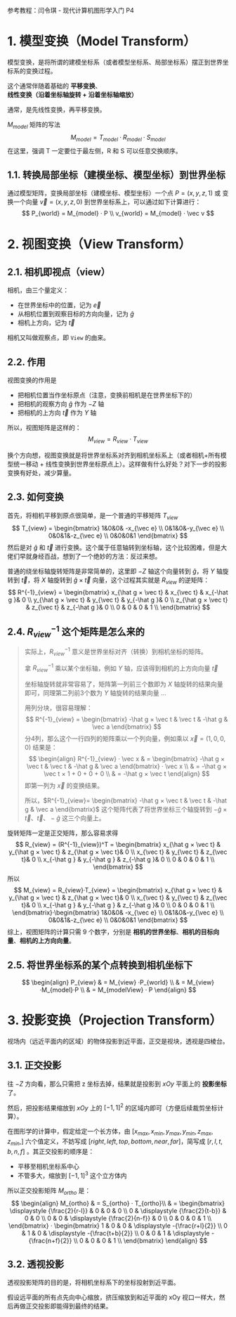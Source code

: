 参考教程：闫令琪 - 现代计算机图形学入门 P4

# 1. 模型变换（Model Transform）

模型变换，是将所谓的建模坐标系（或者模型坐标系、局部坐标系）摆正到世界坐标系的变换过程。

这个通常伴随着基础的 **平移变换**、**线性变换（沿着坐标轴旋转 + 沿着坐标轴缩放）**

通常，是先线性变换，再平移变换。

$M_{model}$ 矩阵的写法
$$
M_{model} = T_{model}·R_{model}·S_{model}
$$
在这里，强调 T 一定要位于最左侧，R 和 S 可以任意交换顺序。

## 1.1. 转换局部坐标（建模坐标、模型坐标）到世界坐标

通过模型矩阵，变换局部坐标（建模坐标、模型坐标）一个点 $P = (x, y, z, 1)$ 或 变换一个向量 $\vec v = (x, y, z, 0)$ 到世界坐标系上，可以通过如下计算进行：
$$
P_{world} = M_{model} · P \\
v_{world} = M_{model} · \vec v
$$

# 2. 视图变换（View Transform）

## 2.1. 相机即视点（view）

相机，由三个量定义：

- 在世界坐标中的位置，记为 $\vec e$
- 从相机位置到观察目标的方向向量，记为 $\hat g$
- 相机上方向，记为 $\vec t$

相机又叫做观察点，即 `View` 的由来。

## 2.2. 作用

视图变换的作用是

- 把相机位置当作坐标原点（注意，变换前相机是在世界坐标下的）
- 把相机的观察方向 $\hat g$ 作为 $-Z$ 轴
- 把相机的上方向 $\vec t$ 作为 $Y$ 轴

所以，视图矩阵是这样的：
$$
M_{view} = R_{view}·T_{view}
$$


换个方向想，视图变换就是将世界坐标系对齐到相机坐标系上（或者相机+所有模型统一移动 + 线性变换到世界坐标原点上）。这样做有什么好处？对下一步的投影变换有好处，减少算量。

## 2.3. 如何变换

首先，将相机平移到原点很简单，是一个普通的平移矩阵 $T_{view}$
$$
T_{view} = \begin{bmatrix} 
1&0&0& -x_{\vec e} \\  
0&1&0&-y_{\vec e} \\  
0&0&1&-z_{\vec e} \\  
0&0&0&1 
\end{bmatrix}
$$
然后是对 $\hat g$ 和 $\vec t$ 进行变换。这个属于任意轴转到坐标轴，这个比较困难，但是大佬们早就身经百战，想到了一个绝妙的方法：反过来想。

普通的绕坐标轴旋转矩阵是非常简单的，这里即 $-Z$ 轴这个向量转到 $\hat g$，将 $Y$ 轴旋转到 $\vec t$，将 $X$ 轴旋转到 $\hat g ×\vec t$ 向量，这个过程其实就是 $R_{view}$ 的逆矩阵：
$$
R^{-1}_{view} = \begin{bmatrix} 
x_{\hat g × \vec t} & x_{\vec t} & x_{-\hat g }& 0 \\
y_{\hat g × \vec t} & y_{\vec t} & y_{-\hat g }& 0 \\
z_{\hat g × \vec t} & z_{\vec t} & z_{-\hat g }& 0 \\
0 & 0 & 0 & 1 \\
\end{bmatrix}
$$

## 2.4. $R^{-1}_{view}$ 这个矩阵是怎么来的

> 实际上，$R^{-1}_{view}$ 意义是世界坐标对齐（转换）到相机坐标的矩阵。
>
> 拿 $R^{-1}_{view}$ 乘以某个坐标轴，例如 $Y$ 轴，应该得到相机的上方向向量 $\vec t$
>
> 坐标轴旋转就非常容易了，矩阵第一列前三个数即为 $X$ 轴旋转的结果向量即可，同理第二列前3个数为 $Y$ 轴旋转的结果向量 …
>
> 用列分块，很容易理解：
> $$
> R^{-1}_{view} = \begin{bmatrix} -\hat g × \vec t & \vec t & -\hat g & \vec a \end{bmatrix}
> $$
> 分4列，那么这个一行四列的矩阵乘以一个列向量，例如乘以 $\vec x = (1,0,0,0)$ 结果是：
> $$
> \begin{align}
> R^{-1}_{view} · \vec x & = \begin{bmatrix} -\hat g × \vec t & \vec t & -\hat g & \vec a \end{bmatrix} · \vec x \\ &  = -\hat g × \vec t × 1 + 0 + 0 + 0 \\ &  =  -\hat g × \vec t
> \end{align}
> $$
> 即第一列为 $\vec x$ 的变换结果。
>
> 所以，$R^{-1}_{view}= \begin{bmatrix} -\hat g × \vec t & \vec t & -\hat g & \vec a \end{bmatrix}$ 这个矩阵代表了将世界坐标三个轴旋转到 $-\hat g × \vec t 、 \vec t、 -\hat g$ 这三个向量上。

旋转矩阵一定是正交矩阵，那么容易求得
$$
R_{view} = (R^{-1}_{view})^T = \begin{bmatrix} 
x_{\hat g × \vec t} & y_{\hat g × \vec t}  & z_{\hat g × \vec t}& 0 \\
x_{\vec t} & y_{\vec t} & z_{\vec t}& 0 \\
x_{-\hat g } & y_{-\hat g } & z_{-\hat g }& 0 \\
0 & 0 & 0 & 1 \\
\end{bmatrix}
$$
所以
$$
M_{view} = R_{view}·T_{view} = \begin{bmatrix} 
x_{\hat g × \vec t} & y_{\hat g × \vec t}  & z_{\hat g × \vec t}& 0 \\
x_{\vec t} & y_{\vec t} & z_{\vec t}& 0 \\
x_{-\hat g } & y_{-\hat g } & z_{-\hat g }& 0 \\
0 & 0 & 0 & 1 \\
\end{bmatrix}·\begin{bmatrix} 
1&0&0& -x_{\vec e} \\  
0&1&0&-y_{\vec e} \\  
0&0&1&-z_{\vec e} \\  
0&0&0&1 
\end{bmatrix}
$$
综上，视图矩阵的计算只需 9 个数字，分别是 **相机的世界坐标**、**相机的目标向量**、**相机的上方向向量**。

## 2.5. 将世界坐标系的某个点转换到相机坐标下

$$
\begin{align}
P_{view} & = M_{view} ·P_{world} \\ 
& = M_{view}·M_{model}·P \\
& = M_{modelView} · P
\end{align}
$$

# 3. 投影变换（Projection Transform）

视场内（远近平面内的区域）的物体投影到近平面，正交是视块，透视是四棱台。

## 3.1. 正交投影

往 $-Z$ 方向看，那么只需把 z 坐标去掉，结果就是投影到 $xOy$ 平面上的 **投影坐标** 了。

然后，把投影结果缩放到 $xOy$ 上的 $[-1, 1]^2$ 的区域内即可（方便后续裁剪坐标计算）。

在图形学的计算中，假定给定一个长方体，由 $[x_{max}, x_{min},y_{max}, y_{min},z_{max}, z_{min},]$ 六个值定义，不妨写成 $[right, left, top, bottom, near, far]$，简写成 $[r, l, t,b,n,f]$ 。其正交投影的顺序是：

- 平移至相机坐标系中心
- 不管多大，缩放到 $[-1,1]^3$ 这个立方体内

所以正交投影矩阵 $M_{ortho}$ 是：
$$
\begin{align}
M_{ortho} & = S_{ortho} · T_{ortho}\\ 
& = \begin{bmatrix} 
\displaystyle {\frac{2}{r-l}} & 0 & 0 & 0 \\
0 & \displaystyle {\frac{2}{t-b}} & 0 & 0 \\
0 & 0 & \displaystyle {\frac{2}{n-f}} & 0 \\
0 & 0 & 0 & 1 \\
\end{bmatrix} · \begin{bmatrix} 
1 & 0 & 0 & \displaystyle -{\frac{r+l}{2}}  \\
0 & 1 & 0 & \displaystyle -{\frac{t+b}{2}} \\
0 & 0 & 1 & \displaystyle -{\frac{n+f}{2}} \\
0 & 0 & 0 & 1 \\
\end{bmatrix}
\end{align}
$$

## 3.2. 透视投影

透视投影矩阵的目的是，将相机坐标系下的坐标投射到近平面。

假设远平面的所有点先向中心缩放，挤压缩放到和近平面的 xOy 视口一样大，然后再做正交投影即能得到最终的结果。